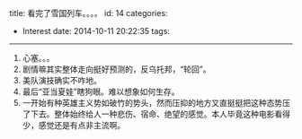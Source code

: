 title: 看完了雪国列车。。。。
id: 14
categories:
  - Interest
date: 2014-10-11 20:22:35
tags:
---

1.  心塞。。。
2.  剧情嘛其实整体走向挺好预测的，反乌托邦，“轮回”。
3.  美队演技确实不咋地。
4.  最后“亚当夏娃”瞎狗眼。难以想象如何生存。
5.  一开始有种英雄主义势如破竹的势头，然而压抑的地方又直挺挺把这种态势压了下去。整体始终给人一种悲伤、宿命、绝望的感觉。本人毕竟这种电影看得少，感觉还是有点非主流啊。